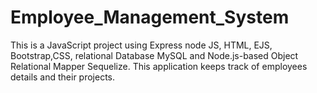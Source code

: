 # Employee_Management_System


This is a JavaScript project using Express node JS, HTML, EJS, Bootstrap,CSS, relational Database MySQL and Node.js-based Object Relational Mapper Sequelize.
This application keeps track of employees details and their projects. 
